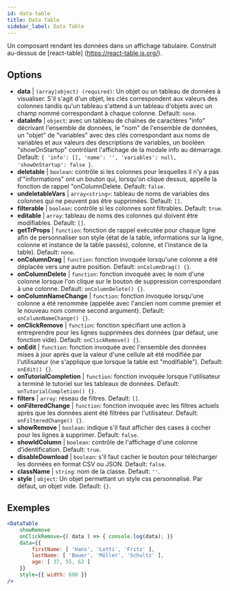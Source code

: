```yaml
---
id: data-table 
title: Data Table
sidebar_label: Data Table
---
```


Un composant rendant les données dans un affichage tabulaire. Construit au-dessus de [react-table] (https://react-table.js.org/).

## Options

* __data__ | `(array|object) (required)`: Un objet ou un tableau de données à visualiser. S'il s'agit d'un objet, les clés correspondent aux valeurs des colonnes tandis qu'un tableau s'attend à un tableau d'objets avec un champ nommé correspondant à chaque colonne. Default: `none`.
* __dataInfo__ | `object`: avec un tableau de chaînes de caractères "info" décrivant l'ensemble de données, le "nom" de l'ensemble de données, un "objet" de "variables" avec des clés correspondant aux noms de variables et aux valeurs des descriptions de variables, un booléen "showOnStartup" contrôlant l'affichage de la modale info au démarrage. Default: `{
  'info': [],
  'name': '',
  'variables': null,
  'showOnStartup': false
}`.
* __deletable__ | `boolean`: contrôle si les colonnes pour lesquelles il n'y a pas d'"informations" ont un bouton qui, lorsqu'on clique dessus, appelle la fonction de rappel "onColumnDelete. Default: `false`.
* __undeletableVars__ | `array<string>`: tableau de noms de variables des colonnes qui ne peuvent pas être supprimées. Default: `[]`.
* __filterable__ | `boolean`: contrôle si les colonnes sont filtrables. Default: `true`.
* __editable__ | `array`: tableau de noms des colonnes qui doivent être modifiables. Default: `[]`.
* __getTrProps__ | `function`: fonction de rappel exécutée pour chaque ligne afin de personnaliser son style (état de la table, informations sur la ligne, colonne et instance de la table passés),
colonne, et l'instance de la table). Default: `none`.
* __onColumnDrag__ | `function`: fonction invoquée lorsqu'une colonne a été déplacée vers une autre position. Default: `onColumnDrag() {}`.
* __onColumnDelete__ | `function`: fonction invoquée avec le nom d'une colonne lorsque l'on clique sur le bouton de suppression correspondant à une colonne. Default: `onColumnDelete() {}`.
* __onColumnNameChange__ | `function`: fonction invoquée lorsqu'une colonne a été renommée (appelée avec l'ancien nom comme premier et le nouveau nom comme second argument). Default: `onColumnNameChange() {}`.
* __onClickRemove__ | `function`: fonction spécifiant une action à entreprendre pour les lignes supprimées des données (par défaut, une fonction vide). Default: `onClickRemove() {}`.
* __onEdit__ | `function`: fonction invoquée avec l'ensemble des données mises à jour après que la valeur d'une cellule ait été modifiée par l'utilisateur (ne s'applique que lorsque la table est "modifiable"). Default: `onEdit() {}`.
* __onTutorialCompletion__ | `function`: fonction invoquée lorsque l'utilisateur a terminé le tutoriel sur les tableaux de données. Default: `onTutorialCompletion() {}`.
* __filters__ | `array`: réseau de filtres. Default: `[]`.
* __onFilteredChange__ | `function`: fonction invoquée avec les filtres actuels après que les données aient été filtrées par l'utilisateur. Default: `onFilteredChange() {}`.
* __showRemove__ | `boolean`: indique s'il faut afficher des cases à cocher pour les lignes à supprimer. Default: `false`.
* __showIdColumn__ | `boolean`: contrôle de l'affichage d'une colonne d'identification. Default: `true`.
* __disableDownload__ | `boolean`: s'il faut cacher le bouton pour télécharger les données en format CSV ou JSON. Default: `false`.
* __className__ | `string`: nom de la classe. Default: `''`.
* __style__ | `object`: Un objet permettant un style css personnalisé. Par défaut, un objet vide. Default: `{}`.


## Exemples

```jsx live
<DataTable
    showRemove
    onClickRemove={( data ) => { console.log(data); }}
    data={{ 
        firstName: [ 'Hans', 'Lotti', 'Fritz' ], 
        lastName: [ 'Bauer', 'Müller', 'Schultz' ],
        age: [ 37, 55, 62 ]
    }}
    style={{ width: 600 }}
/>
```


